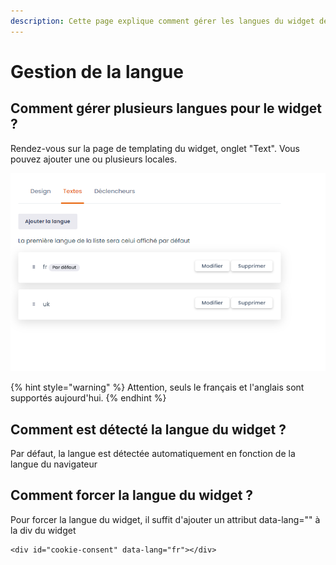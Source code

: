 ```yaml
---
description: Cette page explique comment gérer les langues du widget de consentement
---
```


# Gestion de la langue

## Comment gérer plusieurs langues pour le widget ?

Rendez-vous sur la page de templating du widget, onglet "Text". Vous pouvez ajouter une ou plusieurs locales.

![](<../../../.gitbook/assets/image (183).png>)

{% hint style="warning" %}
Attention, seuls le français et l'anglais sont supportés aujourd'hui.
{% endhint %}





## Comment est détecté la langue du widget ?

Par défaut, la langue est détectée automatiquement en fonction de la langue du navigateur

## Comment forcer la langue du widget ?

Pour forcer la langue du widget, il suffit d'ajouter un attribut data-lang="" à la div du widget

```markup
<div id="cookie-consent" data-lang="fr"></div>
```

